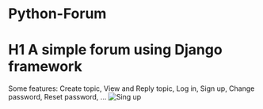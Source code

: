 # Python-Forum
# H1 A simple forum using Django framework
Some features:
Create topic, View and Reply topic, Log in, Sign up, Change password, Reset password, ...
![Sing up](https://github.com/tkinViet/Python-Forum/blob/31df9b39b8e02a787544b220ba81a361bc84f1d4/images/signup.png)

